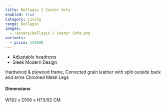 ```yaml
---
title: Bellagio 2 Seater Sofa
enabled: true
Category: Living
range: Bellagio
images:
  - /assets/Bellagio 2 Seater Sofa.png
variants:
  - price: 129500
---
```


- Adjustable headrests
- Sleek Modern Design

Hardwood & plywood frame, Corrected grain leather with split outside back and arms
Chromed Metal Legs

#### Dimensions

W182 x D106 x H73/92 CM

